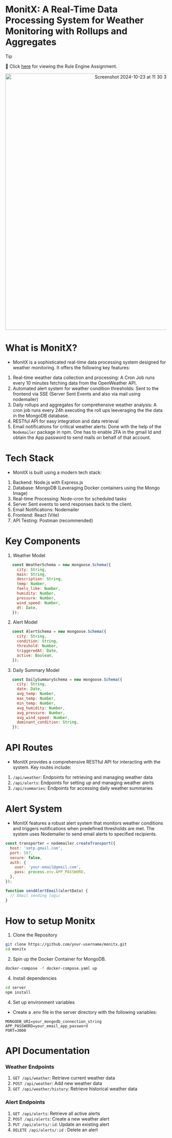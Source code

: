 # MonitX: A Real-Time Data Processing System for Weather Monitoring with Rollups and Aggregates

> [!TIP]  
> 🌳 Click [here](https://github.com/karthik2603-theBrogrammer/Karthik-Namboori-Zeotap-SDE-Intern) for viewing the Rule Engine Assignment.


<div align="center">
  <img width="800" alt="Screenshot 2024-10-23 at 11 30 34 PM" src="https://github.com/user-attachments/assets/d54842c1-685b-4c86-b68d-01e5fdf75091">
</div>

# What is MonitX?
- MonitX is a sophisticated real-time data processing system designed for weather monitoring. It offers the following key features:

1. Real-time weather data collection and processing: A Cron Job runs every 10 minutes fetching data from the OpenWeather API.
2. Automated alert system for weather condition thresholds: Sent to the frontend via SSE (Server Sent Events and also via mail using nodemailer)
3. Daily rollups and aggregates for comprehensive weather analysis: A cron job runs every 24h executing the roll ups leeveraging the the data in the MongoDB database.
5. RESTful API for easy integration and data retrieval
6. Email notifications for critical weather alerts: Done with the help of the `Nodemailer` package in npm. One has to enable 2FA in the gmail Id and obtain the App password to send mails on behalf of that account.


# Tech Stack
- MonitX is built using a modern tech stack:
1. Backend: Node.js with Express.js
2. Database: MongoDB (Leveraging Docker containers using the Mongo Image)
3. Real-time Processing: Node-cron for scheduled tasks
4. Server Sent events to send responses back to the client.
5. Email Notifications: Nodemailer
6. Frontend: React (Vite)
7. API Testing: Postman (recommended)

# Key Components

1. Weather Model

```js
   const WeatherSchema = new mongoose.Schema({
     city: String,
     main: String,
     description: String, 
     temp: Number,
     feels_like: Number,
     humidity: Number,
     pressure: Number,
     wind_speed: Number,
     dt: Date,
   });

```

2. Alert Model
   
```js
   const AlertSchema = new mongoose.Schema({
     city: String,
     condition: String,
     threshold: Number,
     triggeredAt: Date,
     active: Boolean,
   });

```

3. Daily Summary Model

```js
   const DailySummarySchema = new mongoose.Schema({
     city: String,
     date: Date,
     avg_temp: Number,
     max_temp: Number,
     min_temp: Number,
     avg_humidity: Number,
     avg_pressure: Number,
     avg_wind_speed: Number,
     dominant_condition: String,
   });
```


# API Routes

- MonitX provides a comprehensive RESTful API for interacting with the system. Key routes include:
1. ```/api/weather```: Endpoints for retrieving and managing weather data
2. ```/api/alerts```: Endpoints for setting up and managing weather alerts
3. ```/api/summaries```: Endpoints for accessing daily weather summaries

# Alert System

- MonitX features a robust alert system that monitors weather conditions and triggers notifications when predefined thresholds are met. The system uses Nodemailer to send email alerts to specified recipients.

```js
const transporter = nodemailer.createTransport({
  host: 'smtp.gmail.com',
  port: 587,
  secure: false,
  auth: {
    user: 'your-email@gmail.com',
    pass: process.env.APP_PASSWORD,
  },
});

function sendAlertEmail(alertData) {
  // Email sending logic
}
```

# How to setup Monitx
1. Clone the Repository

```sh
git clone https://github.com/your-username/monitx.git
cd monitx
```

2. Spin up the Docker Container for MongoDB.

```sh
docker-compose -f docker-compose.yaml up
```

4. Install dependencies

```sh
cd server
npm install
```

4. Set up environment variables
- Create a .env file in the server directory with the following variables:

```
MONGODB_URI=your_mongodb_connection_string
APP_PASSWORD=your_email_app_password
PORT=3000
```


# API Documentation

### Weather Endpoints

1. ```GET /api/weather```: Retrieve current weather data
2. ```POST /api/weather```: Add new weather data
3. ```GET /api/weather/history```: Retrieve historical weather data

### Alert Endpoints
1. ```GET /api/alerts```: Retrieve all active alerts
2. ```POST /api/alerts```: Create a new weather alert
3. ```PUT /api/alerts/:id```: Update an existing alert
4. ```DELETE /api/alerts/:id``` : Delete an alert
